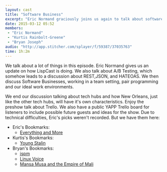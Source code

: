 ```yaml
---
layout: cast
title: "Software Business"
excerpt: "Eric Normand graciously joins us again to talk about software businesses."
date: 2015-03-12 05:52
members:
 - "Eric Normand"
 - "Kurtis Rainbolt-Greene"
 - "Bryan Joseph"
audio: "http://app.stitcher.com/splayer/f/59387/37035763"
time: 1h:2m
---
```


We talk about a lot of things in this episode. Eric Normand gives us an update on how LispCast is doing. We also talk about A/B Testing, which somehow leads to a discussion about REST,JSON, and HATEOAS. We then discuss Software Businesses, working in a team setting, pair programming and our ideal work environments.

We end our discussion talking about tech hubs and how New Orleans, just like the other tech hubs, will have it's own characteristics. Enjoy the preshow talk about Trello. We also have a public YAPP Trello board for listeners to include possible future guests and ideas for the show. Due to technical difficulties, Eric's picks weren't recorded. But we have them here:

  - Eric's Bookmarks:
    - [Everything and More](http://www.amazon.com/Everything-More-Compact-History-Infinity/dp/0393339289)
  - Kurtis's Bookmarks:
    - [Young Stalin](http://www.amazon.com/Young-Stalin-Simon-Sebag-Montefiore/dp/1400096138)
  - Bryan's Bookmarks:
    - [jspm](http://jspm.io/)
    - [Linux Voice](http://www.linuxvoice.com/)
    - [Mansa Musa and the Empire of Mali](http://www.amazon.com/Mansa-Musa-Empire-James-Oliver/dp/146805354X)
